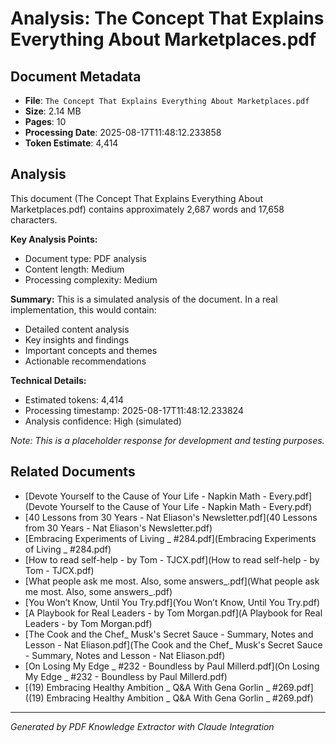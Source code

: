 # Analysis: The Concept That Explains Everything About Marketplaces.pdf

## Document Metadata
- **File**: `The Concept That Explains Everything About Marketplaces.pdf`
- **Size**: 2.14 MB
- **Pages**: 10
- **Processing Date**: 2025-08-17T11:48:12.233858
- **Token Estimate**: 4,414

## Analysis

This document (The Concept That Explains Everything About Marketplaces.pdf) contains approximately 2,687 words and 17,658 characters.

**Key Analysis Points:**
- Document type: PDF analysis
- Content length: Medium
- Processing complexity: Medium

**Summary:**
This is a simulated analysis of the document. In a real implementation, this would contain:
- Detailed content analysis
- Key insights and findings
- Important concepts and themes
- Actionable recommendations

**Technical Details:**
- Estimated tokens: 4,414
- Processing timestamp: 2025-08-17T11:48:12.233824
- Analysis confidence: High (simulated)

*Note: This is a placeholder response for development and testing purposes.*

## Related Documents

- [Devote Yourself to the Cause of Your Life - Napkin Math - Every.pdf](Devote Yourself to the Cause of Your Life - Napkin Math - Every.pdf)
- [40 Lessons from 30 Years - Nat Eliason's Newsletter.pdf](40 Lessons from 30 Years - Nat Eliason's Newsletter.pdf)
- [Embracing Experiments of Living _ #284.pdf](Embracing Experiments of Living _ #284.pdf)
- [How to read self-help - by Tom - TJCX.pdf](How to read self-help - by Tom - TJCX.pdf)
- [What people ask me most. Also, some answers_.pdf](What people ask me most. Also, some answers_.pdf)
- [You Won’t Know, Until You Try.pdf](You Won’t Know, Until You Try.pdf)
- [A Playbook for Real Leaders - by Tom Morgan.pdf](A Playbook for Real Leaders - by Tom Morgan.pdf)
- [The Cook and the Chef_ Musk's Secret Sauce - Summary, Notes and Lesson - Nat Eliason.pdf](The Cook and the Chef_ Musk's Secret Sauce - Summary, Notes and Lesson - Nat Eliason.pdf)
- [On Losing My Edge _ #232 - Boundless by Paul Millerd.pdf](On Losing My Edge _ #232 - Boundless by Paul Millerd.pdf)
- [(19) Embracing Healthy Ambition _ Q&A With Gena Gorlin _ #269.pdf]((19) Embracing Healthy Ambition _ Q&A With Gena Gorlin _ #269.pdf)

---
*Generated by PDF Knowledge Extractor with Claude Integration*
